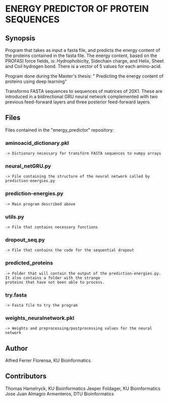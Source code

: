 # ENERGY PREDICTOR OF PROTEIN SEQUENCES

## Synopsis
Program that takes as input a fasta file, and predicts the energy content of the proteins contained in the fasta file. The energy content, based on the PROFASI force fields, is: Hydrophobicity, Sidechain charge, and Helix, Sheet and Coil hydrogen bond. There is a vector of 5 values for each amino-acid. 

Program done during the Master's thesis: " Predicting the energy content of proteins using deep learning"

Transforms FASTA sequences to sequences of matrices of 20X1. These are introduced in a bidirectional GRU neural network complemented with two previous feed-forward layers and three posterior feed-forward layers.

## Files
Files contained in the "energy_predictor" repository:

### aminoacid_dictionary.pkl  
	-> Dictionary necessary for transform FASTA sequences to numpy arrays
### neural_netGRU.py    
	-> File containing the structure of the neural network called by prediction-energies.py
### prediction-energies.py 
	-> Main program described above
### utils.py
	-> File that contains necessary functions
### dropout_seq.py
	-> File that contains the code for the sequential dropout
### predicted_proteins 
	-> Folder that will contain the output of the prediction-energies.py. It also contains a folder with the strange
	proteins that have not been able to process.
### try.fasta   
	-> Fasta file to try the program 
### weights_neuralnetwork.pkl
	-> Weights and preprocessing/postprocessing values for the neural network

## Author 
Alfred Ferrer Florensa, KU Bioinformatics

## Contributors
Thomas Hamelryck, KU Bioinformatics
Jesper Foldager, KU Bioinformatics
Jose Juan Almagro Armenteros, DTU Bioinformatics
